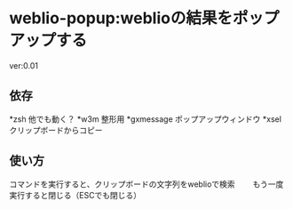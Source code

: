 weblio-popup:weblioの結果をポップアップする
===========================================

ver:0.01

依存
----------------
*zsh 他でも動く？
*w3m 整形用
*gxmessage ポップアップウィンドウ
*xsel    クリップボードからコピー

使い方
-----------------
コマンドを実行すると、クリップボードの文字列をweblioで検索
　　もう一度実行すると閉じる（ESCでも閉じる）



